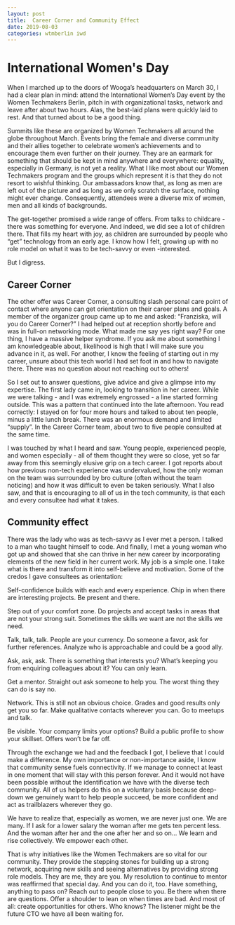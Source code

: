 ```yaml
---
layout: post
title:  Career Corner and Community Effect
date: 2019-08-03
categories: wtmberlin iwd
---
```



# International Women's Day

When I marched up to the doors of Wooga’s headquarters on March 30, I had a clear plan in mind: attend the International Women’s Day event by the Women Techmakers Berlin, pitch in with organizational tasks, network and leave after about two hours. Alas, the best-laid plans were quickly laid to rest. And that turned about to be a good thing.

Summits like these are organized by Women Techmakers all around the globe throughout March. Events bring the female and diverse community and their allies together to celebrate women’s achievements and to encourage them even further on their journey. They are an earmark for something that should be kept in mind anywhere and everywhere: equality, especially in Germany, is not yet a reality. What I like most about our Women Techmakers program and the groups which represent it is that they do not resort to wishful thinking. Our ambassadors know that, as long as men are left out of the picture and as long as we only scratch the surface, nothing might ever change. Consequently, attendees were a diverse mix of women, men and all kinds of backgrounds.

The get-together promised a wide range of offers. From talks to childcare - there was something for everyone. And indeed, we did see a lot of children there. That fills my heart with joy, as children are surrounded by people who “get” technology from an early age. I know how I felt, growing up with no role model on what it was to be tech-savvy or even -interested.

But I digress. 

## Career Corner 

The other offer was Career Corner, a consulting slash personal care point of contact where anyone can get orientation on their career plans and goals. A member of the organizer group came up to me and asked: “Franziska, will you do Career Corner?” I had helped out at reception shortly before and was in full-on networking mode. What made me say yes right way? For one thing, I have a massive helper syndrome. If you ask me about something I am knowledgeable about, likelihood is high that I will make sure you advance in it, as well. For another, I know the feeling of starting out in my career, unsure about this tech world I had set foot in and how to navigate there. There was no question about not reaching out to others!

So I set out to answer questions, give advice and give a glimpse into my expertise. The first lady came in, looking to transition in her career. While we were talking - and I was extremely engrossed - a line started forming outside. This was a pattern that continued into the late afternoon. You read correctly: I stayed on for four more hours and talked to about ten people, minus a little lunch break. There was an enormous demand and limited “supply”. In the Career Corner team, about two to five people consulted at the same time. 

I was touched by what I heard and saw. Young people, experienced people, and women especially - all of them thought they were so close, yet so far away from this seemingly elusive grip on a tech career. I got reports about how previous non-tech experience was undervalued, how the only woman on the team was surrounded by bro culture (often without the team noticing) and how it was difficult to even be taken seriously. What I also saw, and that is encouraging to all of us in the tech community, is that each and every consultee had what it takes.

## Community effect

There was the lady who was as tech-savvy as I ever met a person. I talked to a man who taught himself to code. And finally, I met a young woman who got up and showed that she can thrive in her new career by incorporating elements of the new field in her current work. My job is a simple one. I take what is there and transform it into self-believe and motivation. Some of the credos I gave consultees as orientation:

Self-confidence builds with each and every experience.
Chip in when there are interesting projects. Be present and there. 

Step out of your comfort zone.
Do projects and accept tasks in areas that are not your strong suit. Sometimes the skills we want are not the skills we need.

Talk, talk, talk.
People are your currency. Do someone a favor, ask for further references. Analyze who is approachable and could be a good ally.

Ask, ask, ask.
There is something that interests you? What’s keeping you from enquiring colleagues about it? You can only learn.

Get a mentor.
Straight out ask someone to help you. The worst thing they can do is say no. 

Network.
This is still not an obvious choice. Grades and good results only get you so far. Make qualitative contacts wherever you can. Go to meetups and talk.

Be visible.
Your company limits your options? Build a public profile to show your skillset. Offers won’t be far off. 

Through the exchange we had and the feedback I got, I believe that I could make a difference. My own importance or non-importance aside, I know that community sense fuels connectivity. If we manage to connect at least in one moment that will stay with this person forever. And it would not have been possible without the identification we have with the diverse tech community. All of us helpers do this on a voluntary basis because deep-down we genuinely want to help people succeed, be more confident and act as trailblazers wherever they go. 

We have to realize that, especially as women, we are never just one. We are many. If I ask for a lower salary the woman after me gets ten percent less. And the woman after her and the one after her and so on… We learn and rise collectively. We empower each other. 

That is why initiatives like the Women Techmakers are so vital for our community. They provide the stepping stones for building up a strong network, acquiring new skills and seeing alternatives by providing strong role models. They are me, they are you. My resolution to continue to mentor was reaffirmed that special day. And you can do it, too. Have something, anything to pass on? Reach out to people close to you. Be there when there are questions. Offer a shoulder to lean on when times are bad. And most of all: create opportunities for others. Who knows? The listener might be the future CTO we have all been waiting for. 
